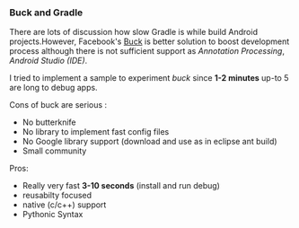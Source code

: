 ### Buck and Gradle

There are lots of discussion how slow Gradle is while build Android projects.However, Facebook's [Buck](https://buckbuild.com/) is better solution to boost development process although there is not sufficient support as *Annotation Processing*, *Android Studio (IDE)*.

I tried to implement a sample to experiment *buck* since **1-2 minutes** up-to 5 are long to debug apps. 


Cons of buck are serious :
 
 - No butterknife
 - No library to implement fast config files
 - No Google library support (download and use as in eclipse ant build)
 - Small community
  
 Pros:
  
 - Really very fast **3-10 seconds** (install and run debug) 
 - reusabilty focused
 - native (c/c++) support
 - Pythonic Syntax  